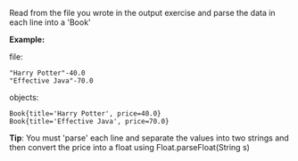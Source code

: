 Read from the file you wrote in the output exercise and parse the
data in each line into a 'Book'

**Example:**

file:
```
"Harry Potter"-40.0
"Effective Java"-70.0
```

objects:
```
Book{title='Harry Potter', price=40.0}
Book{title='Effective Java', price=70.0}
```

**Tip**: You must 'parse' each line and separate the values into two strings and then
convert the price into a float using Float.parseFloat(String s)